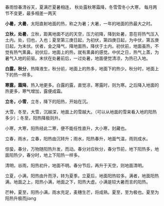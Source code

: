 
春雨惊春清谷天，夏满芒夏暑相连，
秋处露秋寒霜降，冬雪雪冬小大寒，
每月两节不变更，最多相差一两天

**小暑，大暑**，太阳直射地面的热，称之为暑；大暑，一年的地面的热最大之时。

**立秋，处暑**，立秋，距离地面不远的天空，压力初降，降到处暑，意在将热气压入土内。处，归也，入也；夏至第三庚日起，为初伏，第四庚日起，为中伏，第五庚日起，为末伏。伏者，金之降气，降地面热，降伏于土内。初伏前，地面虽热，不觉有热气熏鼻。初伏后，地面上的热，就有熏鼻的感觉。中伏之日，热气上蒸，为暑气入地的前驱。末伏在处暑前后，一过处暑，地面便觉清凉，为热已入地。

**白露，秋分**，热降液生，秋分前，地面上的热多，地面下的热少。秋分时，地面上下的热一样多。

**寒露，霜降**，热入地更多。白露的露，直觉凉，寒露时，则为寒。之后降入地面的热更多，寒气增加，露便成霜。

**立冬，小雪**，立冬，降下的阳热，开始在沉。

大雪，冬至，大雪，沉越深，地面上的雪越大。（可以从地面的雪来看入地的阳热多少）；冬至，阳热降极则升。

小寒，大寒，阳热经此二寒，便不能任性直升，大小寒，封藏也。

立春，雨水，立春，阳热由沉转升；雨水，阳热春升，地面气温，雨则成水。

惊蛰，春分，万物随阳热升发，而动。春分对应秋分，春分节前，地下阳热多，地面阳热少，春分时，地上下阳热一样多。

清明，谷雨，阳热初升，地面不明。春分节后，再升于天空，则地面清明。

立夏，小满，阳热由升而浮，转为夏季。立夏后，地面阳热较多。满者，地面阳热满。地面之上，阳热小满，地面之下，阳热大虚。小满是较大暑而言的阳热。

芒种，夏至，阳热小满，雨水充足，麦穗生芒，将成熟。夏至，至为极也。夏至为阳热升极而jiang







